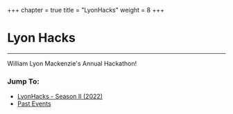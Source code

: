 +++
chapter = true
title = "LyonHacks"
weight = 8
+++

# Lyon Hacks
---
William Lyon Mackenzie's Annual Hackathon!

### Jump To:
* [LyonHacks - Season II (2022)](season-ii)
* [Past Events](legacy)